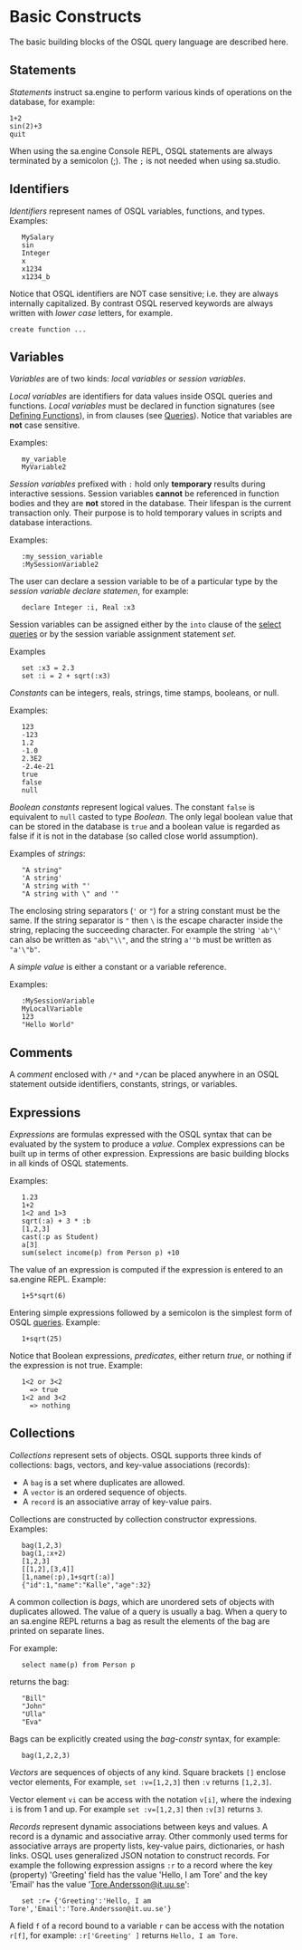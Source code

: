 # Basic Constructs

The basic building blocks of the OSQL query language are described here.

## Statements

*Statements* instruct sa.engine to perform various kinds of operations on the database, for example:
```
1+2
sin(2)+3
quit
```

When using the sa.engine Console REPL, OSQL statements are always terminated by a semicolon (;). The `;` is not needed when using sa.studio. 

## Identifiers

*Identifiers* represent names of OSQL variables, functions, and types. Examples:
```
   MySalary
   sin
   Integer
   x
   x1234
   x1234_b
```

Notice that OSQL identifiers are NOT case sensitive; i.e. they are always internally capitalized. By contrast OSQL reserved keywords are always written with *lower case* letters, for example.
```
create function ...
```

## Variables

*Variables* are of two kinds: *local variables* or *session variables*. 

*Local variables* are identifiers for data values inside OSQL queries and functions. *Local variables* must be declared in function signatures (see [Defining Functions](/docs/md/osql/defining-functions.md)), in from clauses (see [Queries](/docs/md/osql/queries.md)). Notice that variables are **not** case sensitive.

Examples:
```
   my_variable
   MyVariable2
```

*Session variables* prefixed with `:` hold only **temporary** results during interactive sessions. Session variables **cannot** be referenced in function bodies and they are **not** stored in the database. Their lifespan is the current transaction only. Their purpose is to hold temporary values in scripts and database interactions.

Examples:
```
   :my_session_variable
   :MySessionVariable2
```

The user can declare a session variable to be of a particular type by the *session variable declare statemen*, for example:
```
   declare Integer :i, Real :x3
```

Session variables can be assigned either by the `into` clause of the [select queries](/docs/md/osql/queries.md#the-select-statement) or by the session variable assignment statement *set*. 

Examples
```
   set :x3 = 2.3
   set :i = 2 + sqrt(:x3)
```

*Constants* can be integers, reals, strings, time stamps, booleans, or null.

Examples:
```
   123
   -123
   1.2
   -1.0
   2.3E2
   -2.4e-21
   true
   false 
   null
``` 

*Boolean constants* represent logical values. The constant `false` is equivalent to `null` casted to type *Boolean*. The only legal boolean value that can be stored in the database is `true` and a boolean value is regarded as false if it is not in the database (so called close world assumption).

Examples of *strings*:
```
   "A string"
   'A string'
   'A string with "'
   "A string with \" and '"
```

The enclosing string separators (`'` or `"`) for a string constant must be the same. If the string separator is `"` then `\` is the escape character inside the string, replacing the succeeding character. For example the string `'ab"\'` can also be written as `"ab\"\\"`, and the string `a'"b` must be written as `"a'\"b"`.

A *simple value* is either a constant or a variable reference.

Examples:
```
   :MySessionVariable
   MyLocalVariable
   123
   "Hello World"
```

## Comments 

A *comment* enclosed with `/*` and `*/`can be placed anywhere in an OSQL statement outside identifiers, constants, strings, or variables. 

## Expressions

*Expressions* are formulas expressed with the OSQL syntax that can be evaluated by the system to produce a *value*. Complex expressions can be built up in terms of other expression. Expressions are basic building blocks in all kinds of OSQL statements.

Examples:
```
   1.23
   1+2
   1<2 and 1>3
   sqrt(:a) + 3 * :b
   [1,2,3]
   cast(:p as Student)
   a[3]
   sum(select income(p) from Person p) +10
```

The value of an expression is computed if the expression is entered to an sa.engine REPL. Example:
```
   1+5*sqrt(6)
```

Entering simple expressions followed by a semicolon is the simplest form of OSQL [queries](/docs/md/osql/queries.md). Example:

```
   1+sqrt(25)
```

Notice that Boolean expressions, *predicates*, either return *true*, or nothing if the expression is not true. Example:

```
   1<2 or 3<2
     => true
   1<2 and 3<2
     => nothing
```

## Collections

*Collections* represent sets of objects. OSQL supports three kinds of collections: bags, vectors, and key-value associations (records):

- A `bag` is a set where duplicates are allowed.
- A `vector` is an ordered sequence of objects.
- A `record` is an associative array of key-value pairs.

Collections are constructed by collection constructor expressions. 
Examples:
``` 
   bag(1,2,3)
   bag(1,:x+2)
   [1,2,3]
   [[1,2],[3,4]]
   [1,name(:p),1+sqrt(:a)]
   {"id":1,"name":"Kalle","age":32}
```

A common collection is *bags*, which are unordered sets of objects with duplicates allowed. The value of a query is usually a bag. When a query to an sa.engine REPL returns a bag as result the elements of the bag are printed on separate lines. 

For example:
```
   select name(p) from Person p
```
returns the bag:
```
   "Bill"
   "John"
   "Ulla"
   "Eva"
```

Bags can be explicitly created using the *bag-constr* syntax, for example:
```
   bag(1,2,2,3)
```

*Vectors* are sequences of objects of any kind. Square brackets `[]` enclose vector elements, For example, `set :v=[1,2,3]` then `:v` returns `[1,2,3]`.

Vector element `vi` can be access with the notation `v[i]`, where the indexing `i` is from 1 and up. For example `set :v=[1,2,3]` then `:v[3]` returns `3`.

*Records* represent dynamic associations between keys and values. A record is a dynamic and associative array. Other commonly used terms for associative arrays are property lists, key-value pairs, dictionaries, or hash links. OSQL uses generalized JSON notation to construct records. For example the following expression assigns `:r` to a record where the key (property) 'Greeting' field has the value 'Hello, I am Tore' and the key 'Email' has the value 'Tore.Andersson@it.uu.se':

```
   set :r= {'Greeting':'Hello, I am Tore','Email':'Tore.Andersson@it.uu.se'}
```

A field `f` of a record bound to a variable `r` can be access with the notation `r[f]`, for example:
`:r['Greeting' ]` returns `Hello, I am Tore`.

